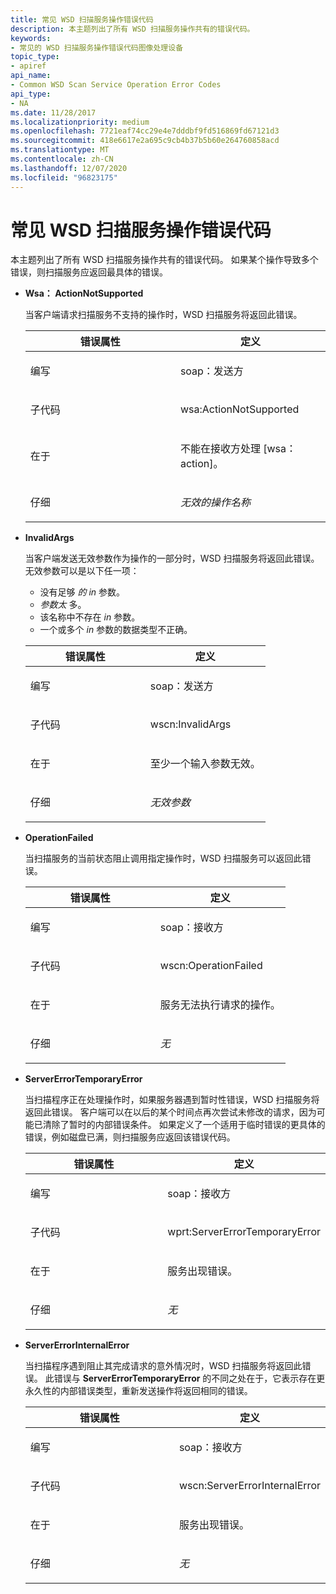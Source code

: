 ```yaml
---
title: 常见 WSD 扫描服务操作错误代码
description: 本主题列出了所有 WSD 扫描服务操作共有的错误代码。
keywords:
- 常见的 WSD 扫描服务操作错误代码图像处理设备
topic_type:
- apiref
api_name:
- Common WSD Scan Service Operation Error Codes
api_type:
- NA
ms.date: 11/28/2017
ms.localizationpriority: medium
ms.openlocfilehash: 7721eaf74cc29e4e7dddbf9fd516869fd67121d3
ms.sourcegitcommit: 418e6617e2a695c9cb4b37b5b60e264760858acd
ms.translationtype: MT
ms.contentlocale: zh-CN
ms.lasthandoff: 12/07/2020
ms.locfileid: "96823175"
---
```

# <a name="common-wsd-scan-service-operation-error-codes"></a>常见 WSD 扫描服务操作错误代码


本主题列出了所有 WSD 扫描服务操作共有的错误代码。 如果某个操作导致多个错误，则扫描服务应返回最具体的错误。

-   **Wsa： ActionNotSupported**

    当客户端请求扫描服务不支持的操作时，WSD 扫描服务将返回此错误。

    <table>
    <colgroup>
    <col width="50%" />
    <col width="50%" />
    </colgroup>
    <thead>
    <tr class="header">
    <th>错误属性</th>
    <th>定义</th>
    </tr>
    </thead>
    <tbody>
    <tr class="odd">
    <td><p>编写</p></td>
    <td><p>soap：发送方</p></td>
    </tr>
    <tr class="even">
    <td><p>子代码</p></td>
    <td><p>wsa:ActionNotSupported</p></td>
    </tr>
    <tr class="odd">
    <td><p>在于</p></td>
    <td><p>不能在接收方处理 [wsa： action]。</p></td>
    </tr>
    <tr class="even">
    <td><p>仔细</p></td>
    <td><p><em>无效的操作名称</em></p></td>
    </tr>
    </tbody>
    </table>

     

-   **InvalidArgs**

    当客户端发送无效参数作为操作的一部分时，WSD 扫描服务将返回此错误。 无效参数可以是以下任一项：

    -   没有足够 *的 in* 参数。
    -   *参数太* 多。
    -   该名称中不存在 *in* 参数。
    -   一个或多个 *in* 参数的数据类型不正确。

    <table>
    <colgroup>
    <col width="50%" />
    <col width="50%" />
    </colgroup>
    <thead>
    <tr class="header">
    <th>错误属性</th>
    <th>定义</th>
    </tr>
    </thead>
    <tbody>
    <tr class="odd">
    <td><p>编写</p></td>
    <td><p>soap：发送方</p></td>
    </tr>
    <tr class="even">
    <td><p>子代码</p></td>
    <td><p>wscn:InvalidArgs</p></td>
    </tr>
    <tr class="odd">
    <td><p>在于</p></td>
    <td><p>至少一个输入参数无效。</p></td>
    </tr>
    <tr class="even">
    <td><p>仔细</p></td>
    <td><p><em>无效参数</em></p></td>
    </tr>
    </tbody>
    </table>

     

-   **OperationFailed**

    当扫描服务的当前状态阻止调用指定操作时，WSD 扫描服务可以返回此错误。

    <table>
    <colgroup>
    <col width="50%" />
    <col width="50%" />
    </colgroup>
    <thead>
    <tr class="header">
    <th>错误属性</th>
    <th>定义</th>
    </tr>
    </thead>
    <tbody>
    <tr class="odd">
    <td><p>编写</p></td>
    <td><p>soap：接收方</p></td>
    </tr>
    <tr class="even">
    <td><p>子代码</p></td>
    <td><p>wscn:OperationFailed</p></td>
    </tr>
    <tr class="odd">
    <td><p>在于</p></td>
    <td><p>服务无法执行请求的操作。</p></td>
    </tr>
    <tr class="even">
    <td><p>仔细</p></td>
    <td><p><em>无</em></p></td>
    </tr>
    </tbody>
    </table>

     

-   **ServerErrorTemporaryError**

    当扫描程序正在处理操作时，如果服务器遇到暂时性错误，WSD 扫描服务将返回此错误。 客户端可以在以后的某个时间点再次尝试未修改的请求，因为可能已清除了暂时的内部错误条件。 如果定义了一个适用于临时错误的更具体的错误，例如磁盘已满，则扫描服务应返回该错误代码。

    <table>
    <colgroup>
    <col width="50%" />
    <col width="50%" />
    </colgroup>
    <thead>
    <tr class="header">
    <th>错误属性</th>
    <th>定义</th>
    </tr>
    </thead>
    <tbody>
    <tr class="odd">
    <td><p>编写</p></td>
    <td><p>soap：接收方</p></td>
    </tr>
    <tr class="even">
    <td><p>子代码</p></td>
    <td><p>wprt:ServerErrorTemporaryError</p></td>
    </tr>
    <tr class="odd">
    <td><p>在于</p></td>
    <td><p>服务出现错误。</p></td>
    </tr>
    <tr class="even">
    <td><p>仔细</p></td>
    <td><p><em>无</em></p></td>
    </tr>
    </tbody>
    </table>

     

-   **ServerErrorInternalError**

    当扫描程序遇到阻止其完成请求的意外情况时，WSD 扫描服务将返回此错误。 此错误与 **ServerErrorTemporaryError** 的不同之处在于，它表示存在更永久性的内部错误类型，重新发送操作将返回相同的错误。

    <table>
    <colgroup>
    <col width="50%" />
    <col width="50%" />
    </colgroup>
    <thead>
    <tr class="header">
    <th>错误属性</th>
    <th>定义</th>
    </tr>
    </thead>
    <tbody>
    <tr class="odd">
    <td><p>编写</p></td>
    <td><p>soap：接收方</p></td>
    </tr>
    <tr class="even">
    <td><p>子代码</p></td>
    <td><p>wscn:ServerErrorInternalError</p></td>
    </tr>
    <tr class="odd">
    <td><p>在于</p></td>
    <td><p>服务出现错误。</p></td>
    </tr>
    <tr class="even">
    <td><p>仔细</p></td>
    <td><p><em>无</em></p></td>
    </tr>
    </tbody>
    </table>

     

 

 





